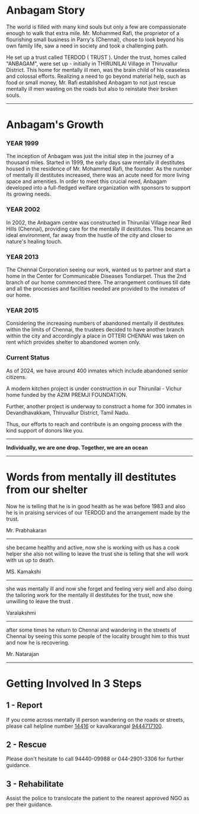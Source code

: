 # Anbagam Story

The world is filled with many kind souls but only a few are compassionate enough to walk that extra mile. Mr. Mohammed Rafi, the proprietor of a flourishing small business in Parry's (Chennai), chose to look beyond his own family life, saw a need in society and took a challenging path.

He set up a trust called TERDOD ( TRUST ). Under the trust, homes called "ANBAGAM", were set up - initially in THIRUNILAI Village in Thiruvallur District. This home for mentally ill men, was the brain child of his ceaseless and colossal efforts. Realizing a need to go beyond material help, such as food or small money, Mr. Rafi established Anbagam to not just rescue mentally ill men wasting on the roads but also to reinstate their broken souls.

---

# Anbagam's Growth

### YEAR 1999

The inception of Anbagam was just the initial step in the journey of a thousand miles. Started in 1999, the early days saw mentally ill destitutes housed in the residence of Mr. Mohammed Rafi, the founder. As the number of mentally ill destitutes increased, there was an acute need for more living space and amenities. In order to meet this crucial need, Anbagam developed into a full-fledged welfare organization with sponsors to support its growing needs.

### YEAR 2002

In 2002, the Anbagam centre was constructed in Thirunilai Village near Red Hills (Chennai), providing care for the mentally ill destitutes. This became an ideal environment, far away from the hustle of the city and closer to nature's healing touch.

### YEAR 2013

The Chennai Corporation seeing our work, wanted us to partner and start a home in the Center for Communicable Diseases Tondiarpet. Thus the 2nd branch of our home commenced there. The arrangement continues till date and all the processes and facilities needed are provided to the inmates of our home.

### YEAR 2015

Considering the increasing numbers of abandoned mentally ill destitutes within the limits of Chennai, the trustees decided to have another branch within the city and accordingly a place in OTTERI CHENNAI was taken on rent which provides shelter to abandoned women only.

### Current Status

As of 2024, we have around 400 inmates which include abandoned senior citizens.

A modern kitchen project is under construction in our Thirunilai - Vichur home funded by the AZIM PREMJI FOUNDATION.

Further, another project is underway to construct a home for 300 inmates in Devandhavakkam, Thiruvallur District, Tamil Nadu.

Thus, our efforts to reach and contribute is an ongoing process with the kind support of donors like you.

---

**Individually, we are one drop. Together, we are an ocean**

---

# Words from mentally ill destitutes from our shelter

Now he is telling that he is in good health as he was before 1983 and also he is in praising services of our TERDOD and the arrangement made by the trust.

Mr. Prabhakaran

----

she became healthy and active, now she is working with us has a cook helper she also not willing to leave the trust she is telling that she will work with us up to death.

MS. Kamakshi

----

she was mentally ill and now she forget and feeling very well and also doing the tailoring work for the mentally ill destitutes for the trust, now she unwilling to leave the trust .

Varalakshmi

----

after some times he return to Chennai and wandering in the streets of Chennai by seeing this some people of the locality brought him to this trust and now he is recovering.

Mr. Natarajan

---

# Getting Involved In 3 Steps

## 1 - Report

If you come across mentally ill person wandering on the roads or streets, please call helpline number [14416](tel:14416) or kavalkarangal [9444717100](tel:9444717100).

## 2 - Rescue

Please don't hesitate to call 94440-09988 or 044-2901-3306 for further guidance.

## 3 - Rehabilitate

Assist the police to translocate the patient to the nearest approved NGO as per their guidance.
